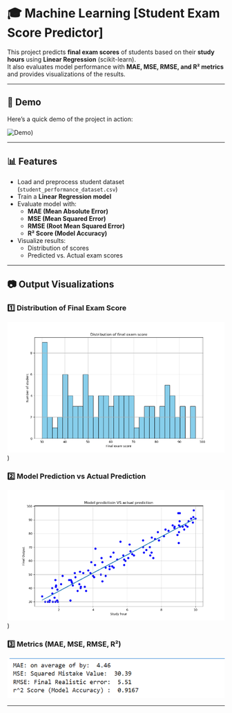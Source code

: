 # 🎓 Machine Learning [Student Exam Score Predictor]

This project predicts **final exam scores** of students based on their **study hours** using **Linear Regression** (scikit-learn).  
It also evaluates model performance with **MAE, MSE, RMSE, and R² metrics** and provides visualizations of the results.

---

## 📌 Demo
Here’s a quick demo of the project in action:

![Demo](https://github.com/prajwalsapkal/study-score-predictor/blob/main/ml%20gif.gif))

---

## 📊 Features
- Load and preprocess student dataset (`student_performance_dataset.csv`)
- Train a **Linear Regression model**
- Evaluate model with:
  - **MAE (Mean Absolute Error)**
  - **MSE (Mean Squared Error)**
  - **RMSE (Root Mean Squared Error)**
  - **R² Score (Model Accuracy)**
- Visualize results:
  - Distribution of scores
  - Predicted vs. Actual exam scores

---

## 📷 Output Visualizations

### 1️⃣ Distribution of Final Exam Score
![Distribution of final exam score](https://github.com/prajwalsapkal/study-score-predictor/blob/main/Distribution%20of%20final%20exam%20score.png))

### 2️⃣ Model Prediction vs Actual Prediction
![Model prediction vs actual](https://github.com/prajwalsapkal/study-score-predictor/blob/main/Model%20predictioin%20VS%20actual%20prediction.png))

### 3️⃣ Metrics (MAE, MSE, RMSE, R²)
![Metrics](https://github.com/prajwalsapkal/study-score-predictor/blob/main/MAE%2CMSE%2CR2%2CRMSE.png)

---

